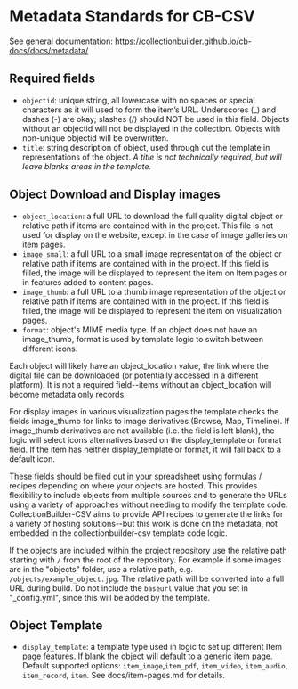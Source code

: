 # Metadata Standards for CB-CSV

See general documentation: <https://collectionbuilder.github.io/cb-docs/docs/metadata/>

## Required fields

- `objectid`: unique string, all lowercase with no spaces or special characters as it will used to form the item’s URL. Underscores (_) and dashes (-) are okay; slashes (/) should NOT be used in this field. Objects without an objectid will not be displayed in the collection. Objects with non-unique objectid will be overwritten.
- `title`: string description of object, used through out the template in representations of the object. *A title is not technically required, but will leave blanks areas in the template.*

## Object Download and Display images

- `object_location`: a full URL to download the full quality digital object or relative path if items are contained with in the project. This file is not used for display on the website, except in the case of image galleries on item pages.
- `image_small`: a full URL to a small image representation of the object or relative path if items are contained with in the project. If this field is filled, the image will be displayed to represent the item on Item pages or in features added to content pages.
- `image_thumb`: a full URL to a thumb image representation of the object or relative path if items are contained with in the project. If this field is filled, the image will be displayed to represent the item on visualization pages.
- `format`: object's MIME media type. If an object does not have an image_thumb, format is used by template logic to switch between different icons.

Each object will likely have an object_location value, the link where the digital file can be downloaded (or potentially accessed in a different platform). 
It is not a required field--items without an object_location will become metadata only records.

For display images in various visualization pages the template checks the fields image_thumb for links to image derivatives (Browse, Map, Timeline).
If image_thumb derivatives are not available (i.e. the field is left blank), the logic will select icons alternatives based on the display_template or format field.
If the item has neither display_template or format, it will fall back to a default icon.

These fields should be filed out in your spreadsheet using formulas / recipes depending on where your objects are hosted. 
This provides flexibility to include objects from multiple sources and to generate the URLs using a variety of approaches without needing to modify the template code.
CollectionBuilder-CSV aims to provide API recipes to generate the links for a variety of hosting solutions--but this work is done on the metadata, not embedded in the collectionbuilder-csv template code logic.

If the objects are included within the project repository use the relative path starting with `/` from the root of the repository. 
For example if some images are in the "objects" folder, use a relative path, e.g. `/objects/example_object.jpg`.
The relative path will be converted into a full URL during build.
Do not include the `baseurl` value that you set in "_config.yml", since this will be added by the template.

## Object Template

- `display_template`: a template type used in logic to set up different Item page features. If blank the object will default to a generic item page. Default supported options: `item_image`,`item_pdf`, `item_video`, `item_audio`,  `item_record`, `item`. See docs/item-pages.md for details.
